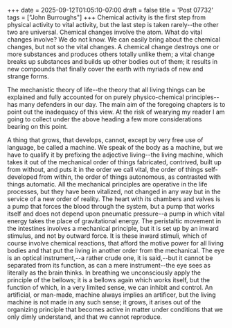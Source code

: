 +++
date = 2025-09-12T01:05:10-07:00
draft = false
title = 'Post 07732'
tags = ["John Burroughs"]
+++
Chemical activity is the first step from physical activity to vital activity, but the last step is taken rarely--the other two are universal. Chemical changes involve the atom. What do vital changes involve? We do not know. We can easily bring about the chemical changes, but not so the vital changes. A chemical change destroys one or more substances and produces others totally unlike them; a vital change breaks up substances and builds up other bodies out of them; it results in new compounds that finally cover the earth with myriads of new and strange forms.

The mechanistic theory of life--the theory that all living things can be explained and fully accounted for on purely physico-chemical principles--has many defenders in our day. The main aim of the foregoing chapters is to point out the inadequacy of this view. At the risk of wearying my reader I am going to collect under the above heading a few more considerations bearing on this point.

A thing that grows, that develops, cannot, except by very free use of language, be called a machine. We speak of the body as a machine, but we have to qualify it by prefixing the adjective living--the living machine, which takes it out of the mechanical order of things fabricated, contrived, built up from without, and puts it in the order we call vital, the order of things self-developed from within, the order of things autonomous, as contrasted with things automatic. All the mechanical principles are operative in the life processes, but they have been vitalized, not changed in any way but in the service of a new order of reality. The heart with its chambers and valves is a pump that forces the blood through the system, but a pump that works itself and does not depend upon pneumatic pressure--a pump in which vital energy takes the place of gravitational energy. The peristaltic movement in the intestines involves a mechanical principle, but it is set up by an inward stimulus, and not by outward force. It is these inward stimuli, which of course involve chemical reactions, that afford the motive power for all living bodies and that put the living in another order from the mechanical. The eye is an optical instrument,--a rather crude one, it is said,--but it cannot be separated from its function, as can a mere instrument--the eye sees as literally as the brain thinks. In breathing we unconsciously apply the principle of the bellows; it is a bellows again which works itself, but the function of which, in a very limited sense, we can inhibit and control. An artificial, or man-made, machine always implies an artificer, but the living machine is not made in any such sense; it grows, it arises out of the organizing principle that becomes active in matter under conditions that we only dimly understand, and that we cannot reproduce.
